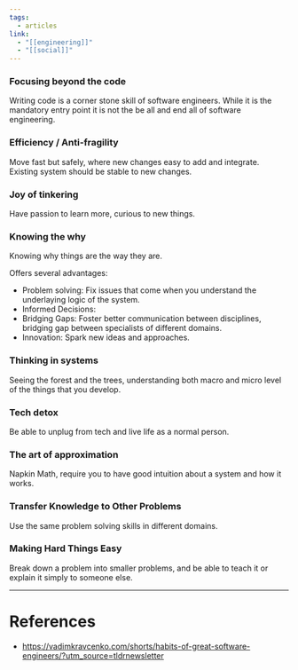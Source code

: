 ```yaml
---
tags:
  - articles
link:
  - "[[engineering]]"
  - "[[social]]"
---
```

### Focusing beyond the code
Writing code is a corner stone skill of software engineers. While it is the mandatory entry point it is not the be all and end all of software engineering.
### Efficiency / Anti-fragility
Move fast but safely, where new changes easy to add and integrate. Existing system should be stable to new changes.
### Joy of tinkering
Have passion to learn more, curious to new things.
### Knowing the why
Knowing why things are the way they are.

Offers several advantages:
- Problem solving: Fix issues that come when you understand the underlaying logic of the system.
- Informed Decisions: 
- Bridging Gaps: Foster better communication between disciplines, bridging gap between specialists of different domains.
- Innovation: Spark new ideas and approaches.
### Thinking in systems
Seeing the forest and the trees, understanding both macro and micro level of the things that you develop.
### Tech detox
Be able to unplug from tech and live life as a normal person.
### The art of approximation
Napkin Math, require you to have good intuition about a system and how it works.
### Transfer Knowledge to Other Problems
Use the same problem solving skills in different domains.
### Making Hard Things Easy
Break down a problem into smaller problems, and be able to teach it or explain it simply to someone else.


---
# References
- https://vadimkravcenko.com/shorts/habits-of-great-software-engineers/?utm_source=tldrnewsletter